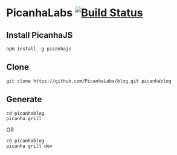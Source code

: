 # PicanhaLabs [![Build Status](https://travis-ci.org/PicanhaLabs/blog.svg?branch=master)](https://travis-ci.org/PicanhaLabs/blog)
## Install PicanhaJS

```
npm install -g picanhajs
```

## Clone

```
git clone https://github.com/PicanhaLabs/blog.git picanhablog
```


## Generate

```
cd picanhablog
picanha grill
```

OR


```
cd picanhablog
picanha grill dev
```
